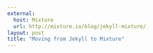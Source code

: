```yaml
---
external:
  host: Mixture
  url: http://mixture.io/blog/jekyll-mixture/
layout: post
title: "Moving from Jekyll to Mixture"
---
```

